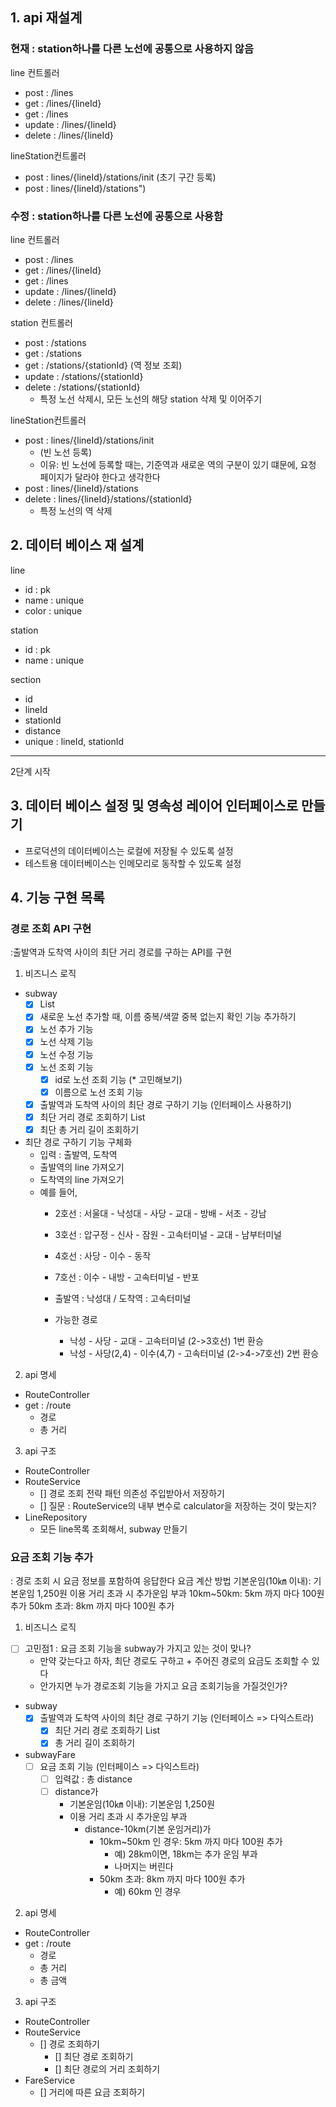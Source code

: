 ## 1. api 재설계

### 현재 : station하나를 다른 노선에 공통으로 사용하지 않음
line 컨트롤러
- post : /lines
- get : /lines/{lineId}
- get : /lines
- update : /lines/{lineId}
- delete : /lines/{lineId}

lineStation컨트롤러
- post : lines/{lineId}/stations/init (초기 구간 등록)
- post : lines/{lineId}/stations")


### 수정 : station하나를 다른 노선에 공통으로 사용함
line 컨트롤러
- post : /lines
- get : /lines/{lineId}
- get : /lines
- update : /lines/{lineId}
- delete : /lines/{lineId}

station 컨트롤러
- post : /stations
- get : /stations
- get : /stations/{stationId} (역 정보 조회)
- update : /stations/{stationId}
- delete : /stations/{stationId}
    - 특정 노선 삭제시, 모든 노선의 해당 station 삭제 및 이어주기

lineStation컨트롤러
- post : lines/{lineId}/stations/init
    - (빈 노선 등록)
    - 이유: 빈 노선에 등록할 때는, 기준역과 새로운 역의 구분이 있기 떄문에, 요청 페이지가 달라야 한다고 생각한다
- post : lines/{lineId}/stations
- delete : lines/{lineId}/stations/{stationId}
    - 특정 노선의 역 삭제

## 2. 데이터 베이스 재 설계
line
- id : pk
- name : unique
- color : unique

station
- id : pk
- name : unique

section
- id
- lineId
- stationId
- distance
- unique : lineId, stationId


---
2단계 시작

## 3. 데이터 베이스 설정 및 영속성 레이어 인터페이스로 만들기
- 프로덕션의 데이터베이스는 로컬에 저장될 수 있도록 설정
- 테스트용 데이터베이스는 인메모리로 동작할 수 있도록 설정


## 4. 기능 구현 목록

### 경로 조회 API 구현
:출발역과 도착역 사이의 최단 거리 경로를 구하는 API를 구현

1. 비즈니스 로직
- subway
    - [x] List<Line>
    - [x] 새로운 노선 추가할 때, 이름 중복/색깔 중복 없는지 확인 기능 추가하기
    - [x] 노선 추가 기능
    - [x] 노선 삭제 기능
    - [x] 노선 수정 기능
    - [x] 노선 조회 기능
      - [x] id로 노선 조회 기능 (* 고민해보기)
      - [x] 이름으로 노선 조회 기능

    - [x] 출발역과 도착역 사이의 최단 경로 구하기 기능 (인터페이스 사용하기)
    - [x] 최단 거리 경로 조회하기 List<Station>
    - [x] 최단 총 거리 길이 조회하기

- 최단 경로 구하기 기능 구체화
    - 입력 : 출발역, 도착역
    - 출발역의 line 가져오기
    - 도착역의 line 가져오기
    - 예를 들어,
        - 2호선 : 서울대 - 낙성대 - 사당 - 교대 - 방배 - 서초 - 강남
        - 3호선 : 압구정 - 신사 - 잠원 - 고속터미널 - 교대 - 남부터미널
        - 4호선 : 사당 - 이수 - 동작
        - 7호선 : 이수 - 내방 - 고속터미널 - 반포
        - 출발역 : 낙성대 / 도착역 : 고속터미널

        - 가능한 경로
            - 낙성 - 사당 - 교대 - 고속터미널 (2->3호선) 1번 환승
            - 낙성 - 사당(2,4) - 이수(4,7) - 고속터미널 (2->4->7호선) 2번 환승

2. api 명세
- RouteController
- get : /route
    - 경로
    - 총 거리

3. api 구조
- RouteController
- RouteService
    - [] 경로 조회 전략 패턴 의존성 주입받아서 저장하기
    - [] 질문 : RouteService의 내부 변수로 calculator을 저장하는 것이 맞는지?
- LineRepository
    - 모든 line목록 조회해서, subway 만들기


### 요금 조회 기능 추가
: 경로 조회 시 요금 정보를 포함하여 응답한다
요금 계산 방법
기본운임(10㎞ 이내): 기본운임 1,250원
이용 거리 초과 시 추가운임 부과
10km~50km: 5km 까지 마다 100원 추가
50km 초과: 8km 까지 마다 100원 추가

1. 비즈니스 로직
- [ ] 고민점1 : 요금 조회 기능을 subway가 가지고 있는 것이 맞나?
    - 만약 갖는다고 하자, 최단 경로도 구하고 + 주어진 경로의 요금도 조회할 수 있다
    - 안가지면 누가 경로조회 기능을 가지고 요금 조회기능을 가질것인가?

- subway
    - [x] 출발역과 도착역 사이의 최단 경로 구하기 기능 (인터페이스 => 다익스트라)
        - [X] 최단 거리 경로 조회하기 List<Station>
        - [X] 총 거리 길이 조회하기

- subwayFare
    - [ ] 요금 조회 기능 (인터페이스 => 다익스트라)
        - [ ] 입력값 : 총 distance
        - [ ] distance가
            - 기본운임(10㎞ 이내): 기본운임 1,250원
            - 이용 거리 초과 시 추가운임 부과
                - distance-10km(기본 운임거리)가
                    - 10km~50km 인 경우: 5km 까지 마다 100원 추가
                        - 예) 28km이면, 18km는 추가 운임 부과
                        - 나머지는 버린다
                    - 50km 초과: 8km 까지 마다 100원 추가
                        - 예) 60km 인 경우

2. api 명세
- RouteController
- get : /route
    - 경로
    - 총 거리
    - 총 금액

3. api 구조
- RouteController
- RouteService
    - [] 경로 조회하기
        - [] 최단 경로 조회하기
        - [] 최단 경로의 거리 조회하기
- FareService
    - [] 거리에 따른 요금 조회하기
